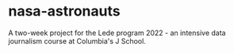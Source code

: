 # nasa-astronauts
A two-week project for the Lede program 2022 - an intensive data journalism course at Columbia's J School.
